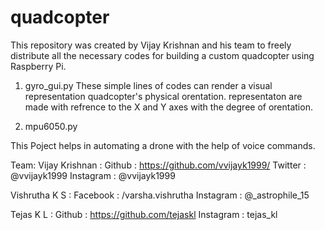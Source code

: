 # quadcopter


This repository was created by Vijay Krishnan and his team to freely distribute all the necessary codes for building a custom quadcopter using Raspberry Pi.


1) gyro_gui.py 
 These simple lines of codes can render a visual representation quadcopter's physical orentation.
 representaton are made with refrence to the X and Y axes with the degree of orentation.

2) mpu6050.py

This Poject helps in automating a drone with the help of voice commands.
  
    

Team:
Vijay Krishnan : Github : https://github.com/vvijayk1999/
                 Twitter : @vvijayk1999
                 Instagram : @vvijayk1999
 
Vishrutha K S : Facebook : /varsha.vishrutha
                Instagram : @_astrophile_15
                
Tejas K L : Github : https://github.com/tejaskl
            Instagram : tejas_kl
                


